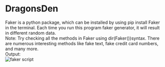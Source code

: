 # DragonsDen
Faker is a python package, which can be installed by using pip install Faker in the terminal. Each time you run this program faker generator, it will result in different random data.\
Note: Try checking all the methods in Faker using dir(Faker())syntax. There are numerous interesting methods like fake text, fake credit card numbers, and many more.\
Output:\
![faker script](https://user-images.githubusercontent.com/85276700/198821230-da2306f3-a5e8-42c8-a0ca-aaeceb767686.png)
